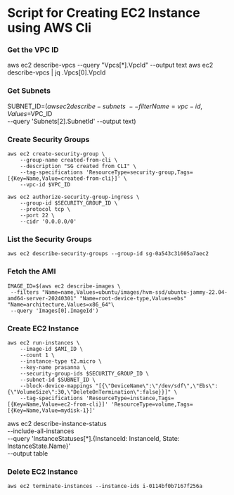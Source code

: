 # Script for Creating EC2 Instance using AWS Cli

### Get the VPC ID

aws ec2 describe-vpcs --query "Vpcs[*].VpcId" --output text
aws ec2 describe-vpcs | jq .Vpcs[0].VpcId

### Get Subnets

SUBNET_ID=$(aws ec2 describe-subnets \
--filter Name=vpc-id,Values=$VPC_ID \
--query 'Subnets[2].SubnetId' --output text)

### Create Security Groups

```
aws ec2 create-security-group \
    --group-name created-from-cli \
    --description "SG created from CLI" \
    --tag-specifications 'ResourceType=security-group,Tags=[{Key=Name,Value=created-from-cli}]' \
    --vpc-id $VPC_ID

aws ec2 authorize-security-group-ingress \
    --group-id $SECURITY_GROUP_ID \
    --protocol tcp \
    --port 22 \
    --cidr '0.0.0.0/0'
```

### List the Security Groups

```
aws ec2 describe-security-groups --group-id sg-0a543c31605a7aec2
```

### Fetch the AMI

```
IMAGE_ID=$(aws ec2 describe-images \
 --filters "Name=name,Values=ubuntu/images/hvm-ssd/ubuntu-jammy-22.04-amd64-server-20240301" "Name=root-device-type,Values=ebs" "Name=architecture,Values=x86_64"\
 --query 'Images[0].ImageId')
```

### Create EC2 Instance

```
aws ec2 run-instances \
    --image-id $AMI_ID \
    --count 1 \
    --instance-type t2.micro \
    --key-name prasanna \
    --security-group-ids $SECURITY_GROUP_ID \
    --subnet-id $SUBNET_ID \
    --block-device-mappings "[{\"DeviceName\":\"/dev/sdf\",\"Ebs\":{\"VolumeSize\":30,\"DeleteOnTermination\":false}}]" \
    --tag-specifications 'ResourceType=instance,Tags=[{Key=Name,Value=ec2-from-cli}]' 'ResourceType=volume,Tags=[{Key=Name,Value=mydisk-1}]'
```

aws ec2 describe-instance-status \
--include-all-instances \
--query 'InstanceStatuses[*].{InstanceId: InstanceId, State: InstanceState.Name}' \
--output table

### Delete EC2 Instance

```
aws ec2 terminate-instances --instance-ids i-0114bf0b7167f256a
```

